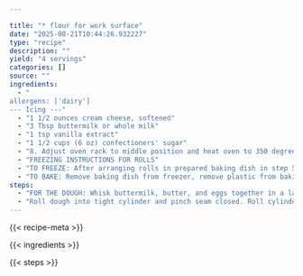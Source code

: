 ```yaml
---

title: "* flour for work surface"
date: "2025-08-21T10:44:26.932227"
type: "recipe"
description: ""
yield: "4 servings"
categories: []
source: ""
ingredients:
  - "
allergens: ['dairy']
--- Icing ---"
  - "1 1/2 ounces cream cheese, softened"
  - "3 Tbsp buttermilk or whole milk"
  - "1 tsp vanilla extract"
  - "1 1/2 cups (6 oz) confectioners' sugar"
  - "8. Adjust oven rack to middle position and heat oven to 350 degrees. Unwrap rolls and bake until golden and puffed, 20 to 30 minutes. Flip rolls out onto wire rack and let cool for 5 minutes before icing. Using large spoon, drizzle glaze over warm rolls, pulling them apart first, if desired."
  - "FREEZING INSTRUCTIONS FOR ROLLS"
  - "TO FREEZE: After arranging rolls in prepared baking dish in step 5 of Cinnamon Rolls recipe, cover loosely with greased plastic wrap and let rolls rise in warm place until doubled in size and pressed against one another, 1 to 1 1/2 hours. Wrap baking dish tightly with greased plastic wrap, without pressing on rolls, and freeze for up to 1 month."
  - "TO BAKE: Remove baking dish from freezer, remove plastic from baking dish, and rewrap tightly with foil. Adjust oven rack to middle position, place rolls in a cold oven and heat oven to 350 degrees. Bake rolls for 20 minutes, then remover foil and continue to bake until gold and puffed, about 30 minutes longer. Unmold rolls and cool and ice as directed in recipe."
steps:
  - "FOR THE DOUGH: Whisk buttermilk, butter, and eggs together in a large liquid measuring cup; set aside. Mix 4 cups flour, granulated sugar, yeast, and salt in stand mixer fitted with dough hook. With mixer on low speed, add buttermilk mixture and mix until dough comes together, about 1 minute. Increase speed to medium-low and knead until dough is smooth and elastic, about 10 minutes. (After 5 minutes, if dough is sticky, add remaining 1/4 cup of flour, 1 Tbsp at a time, as needed until dough clears side of bowl but sticks to bottom). Turn dough out onto clean work surface and knead by hand to form smooth, round ball, about 1 minute. Place dough in lightly oiled bowl and cover loosely with greased plastic wrap. Let rise in warm place until dough has doubled in size, 2 to 2 1/2 hours. FOR FILLING: Butter 13 by 9-inch baking dish; set aside. Mix brown sugar, cinnamon, cloves (or nutmeg), and salt together in small bowl. Turn dough out onto lightly floured work surface and press into 16 by 12-inch rectangle. Brush dough with melted butter. Sprinkle sugar mixture over dough, leaving 3/4 inch order along top edge. Press on sugar mixture to adhere to dough."
  - "Roll dough into tight cylinder and pinch seam closed. Roll cylinder over, seam side down. Gently stretch cylinder until 18 inches in length, with even diameter. Pat ends of cylinder to even. Slice cylinder into 12 evenly sized rolls using serrated knife. Arrange rolls, cut side down, in prepared baking dish. TO STORE: Without pressing on rolls, wrap baking dish tightly with greased plastic wrap and refrigerate for up to 16 hours. TO SERVE: Remove rolls from refrigerator, loosen plastic wrap, and let sit at room temperature until puffy and pressed against one another, 1 to 1 1/2 hours. Meanwhile, whisk cream cheese, vanilla extract, and buttermilk together in large bowl until thick and smooth. Sift confectioners' sugar over mixture and whisk until smooth, about 30 seconds; set aside."
---
```


{{< recipe-meta >}}

{{< ingredients >}}

{{< steps >}}
